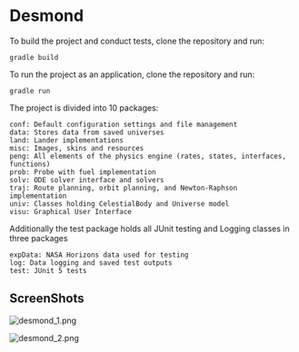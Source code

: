 # Desmond

To build the project and conduct tests, clone the repository and run:
	
	gradle build	
	
To run the project as an application, clone the repository and run:

	gradle run
	

The project is divided into 10 packages:

	conf: Default configuration settings and file management
	data: Stores data from saved universes
	land: Lander implementations
	misc: Images, skins and resources
	peng: All elements of the physics engine (rates, states, interfaces, functions)
	prob: Probe with fuel implementation
	solv: ODE solver interface and solvers
	traj: Route planning, orbit planning, and Newton-Raphson implementation
	univ: Classes holding CelestialBody and Universe model
	visu: Graphical User Interface
	
Additionally the test package holds all JUnit testing and Logging classes in three packages

	expData: NASA Horizons data used for testing
	log: Data logging and saved test outputs
	test: JUnit 5 tests
	
      
## ScreenShots
![desmond_1.png](https://github.com/group22DKE/desmond/blob/master/desmond_1.png)

![desmond_2.png](https://github.com/group22DKE/desmond/blob/master/desmond_2.png)
    
    
